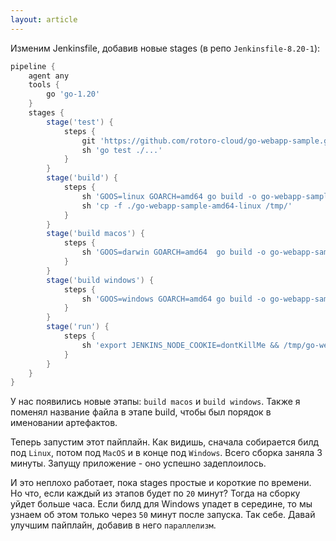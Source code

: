 ```yaml
---
layout: article
---
```

Изменим Jenkinsfile, добавив новые stages (в репо `Jenkinsfile-8.20-1`):

```groovy
pipeline {
    agent any
    tools {
        go 'go-1.20'
    }
    stages {
        stage('test') {
            steps {
                git 'https://github.com/rotoro-cloud/go-webapp-sample.git'
                sh 'go test ./...'
            }
        }
        stage('build') {
            steps {
                sh 'GOOS=linux GOARCH=amd64 go build -o go-webapp-sample-amd64-linux .'
                sh 'cp -f ./go-webapp-sample-amd64-linux /tmp/'
            }
        }			
        stage('build macos') {
            steps {
                sh 'GOOS=darwin GOARCH=amd64  go build -o go-webapp-sample-amd64-darwin .'
            }
        }			
        stage('build windows') {
            steps {
                sh 'GOOS=windows GOARCH=amd64 go build -o go-webapp-sample-amd64.exe .'
            }
        }			
        stage('run') {
            steps {
                sh 'export JENKINS_NODE_COOKIE=dontKillMe && /tmp/go-webapp-sample-amd64-linux &'
            }
        }
    }
}
```

У нас появились новые этапы: `build macos` и `build windows`. Также я поменял название файла в этапе build, чтобы был порядок в именовании артефактов.

Теперь запустим этот пайплайн. Как видишь, сначала собирается билд под `Linux`, потом под `MacOS` и в конце под `Windows`. Всего сборка заняла 3 минуты. Запущу приложение - оно успешно задеплоилось.

И это неплохо работает, пока stages простые и короткие по времени. Но что, если каждый из этапов будет по `20` минут? Тогда на сборку уйдет больше часа. Если билд для Windows упадет в середине, то мы узнаем об этом только через `50` минут после запуска. Так себе. Давай улучшим пайплайн, добавив в него `параллелизм`.
